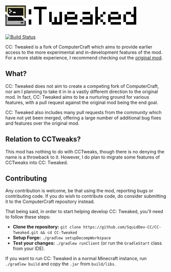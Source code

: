# ![CC: Tweaked](logo.png)
[![Build Status](https://travis-ci.org/SquidDev-CC/CC-Tweaked.svg?branch=master)](https://travis-ci.org/SquidDev-CC/CC-Tweaked)

CC: Tweaked is a fork of ComputerCraft which aims to provide earlier access to the more experimental and in-development
features of the mod. For a more stable experience, I recommend checking out the
[original mod](https://github.com/dan200/ComputerCraft).

## What?
CC: Tweaked does not aim to create a competing fork of ComputerCraft, nor am I planning to take it in in a vastly
different direction to the original mod. In fact, CC: Tweaked aims to be a nurturing ground for various features, with
a pull request against the original mod being the end goal.

CC: Tweaked also includes many pull requests from the community which have not yet been merged, offering a large number
of additional bug fixes and features over the original mod.

## Relation to CCTweaks?
This mod has nothing to do with CCTweaks, though there is no denying the name is a throwback to it. However, I do plan
to migrate some features of CCTweaks into CC: Tweaked.

## Contributing
Any contribution is welcome, be that using the mod, reporting bugs or contributing code. If you do wish to contribute
code, do consider submitting it to the ComputerCraft repository instead.

That being said, in order to start helping develop CC: Tweaked, you'll need to follow these steps:

 - **Clone the repository:** `git clone https://github.com/SquidDev-CC/CC-Tweaked.git && cd CC-Tweaked`
 - **Setup Forge:** `./gradlew setupDecompWorkspace`
 - **Test your changes:** `./gradlew runClient` (or run the `GradleStart` class from your IDE).
 
If you want to run CC: Tweaked in a normal Minecraft instance, run `./gradlew build` and copy the `.jar` from 
`build/libs`.
